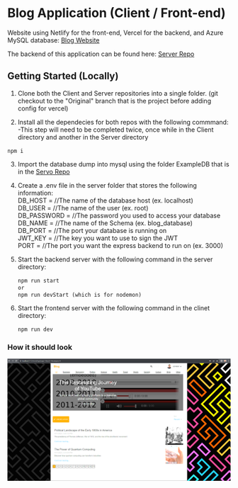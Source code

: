 # Blog Application (Client / Front-end)

Website using Netlify for the front-end, Vercel for the backend, and Azure MySQL database: [Blog Website](https://johnnymparra-blog.netlify.app/)


The backend of this application can be found here: [Server Repo](https://github.com/JohnnyParra/BVTCA-Final-Project-Server)

## Getting Started (Locally)
1. Clone both the Client and Server repositories into a single folder. (git checkout to the "Original" branch that is the project before adding config for vercel)

2. Install all the dependecies for both repos with the following commmand: <br>
     -This step will need to be completed twice, once while in the Client directory and another in the Server directory
```
npm i
```

3. Import the database dump into mysql using the folder ExampleDB that is in the [Servo Repo](https://github.com/JohnnyParra/BVTCA-Final-Project-Server)

4. Create a .env file in the server folder that stores the following information:  <br>
DB_HOST      = //The name of the database host (ex. localhost)  
DB_USER      = //The name of the user (ex. root)  
DB_PASSWORD  = //The password you used to access your database  
DB_NAME      = //The name of the Schema (ex. blog_database)  
DB_PORT      = //The port your database is running on  
JWT_KEY      = //The key you want to use to sign the JWT  
PORT         = //The port you want the express backend to run on (ex. 3000)  

5. Start the backend server with the following command in the server directory:
   ```
   npm run start
   or
   npm run devStart (which is for nodemon)
   ```

6. Start the frontend server with the following command in the clinet directory:
   ```
   npm run dev
   ```

### How it should look
![website screenshot](/public/Blog_screenshot.png)
